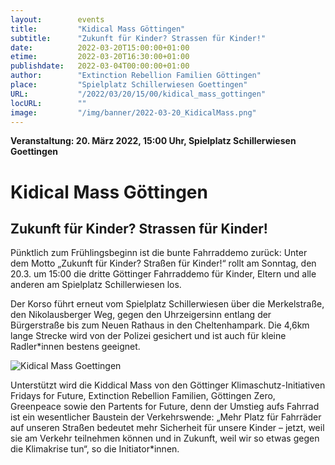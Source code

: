 ```yaml
---
layout:        events
title:         "Kidical Mass Göttingen"
subtitle:      "Zukunft für Kinder? Strassen für Kinder!"
date:          2022-03-20T15:00:00+01:00
etime:         2022-03-20T16:30:00+01:00
publishdate:   2022-03-04T00:00:00+01:00
author:        "Extinction Rebellion Familien Göttingen"
place:         "Spielplatz Schillerwiesen Goettingen"
URL:           "/2022/03/20/15/00/kidical_mass_gottingen"
locURL:        ""
image:         "/img/banner/2022-03-20_KidicalMass.png"
---
```


**Veranstaltung: 20. März 2022, 15:00 Uhr, Spielplatz Schillerwiesen Goettingen**

Kidical Mass Göttingen
===========

Zukunft für Kinder? Strassen für Kinder!
-----------


Pünktlich zum Frühlingsbeginn ist die bunte Fahrraddemo zurück: Unter dem Motto „Zukunft für Kinder? Straßen für Kinder!“ rollt am Sonntag, den 20.3. um 15:00 die dritte Göttinger Fahrraddemo für Kinder, Eltern und alle anderen am Spielplatz Schillerwiesen los.

Der Korso führt erneut vom Spielplatz Schillerwiesen über die Merkelstraße, den Nikolausberger Weg, gegen den Uhrzeigersinn entlang der Bürgerstraße bis zum Neuen Rathaus in den Cheltenhampark. Die 4,6km lange Strecke wird von der Polizei gesichert und ist auch für kleine Radler*innen bestens geeignet.

![Kidical Mass Goettingen](/img/event/KidicalMass_no3.png)


Unterstützt wird die Kiddical Mass von den Göttinger Klimaschutz-Initiativen Fridays for Future, Extinction Rebellion Familien, Göttingen Zero, Greenpeace sowie den Partents for Future, denn der Umstieg aufs Fahrrad ist ein wesentlicher Baustein der Verkehrswende: „Mehr Platz für Fahrräder auf unseren Straßen bedeutet mehr Sicherheit für unsere Kinder – jetzt, weil sie am Verkehr teilnehmen können und in Zukunft, weil wir so etwas gegen die Klimakrise tun“, so die Initiator*innen. 